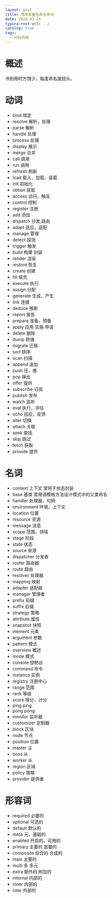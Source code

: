 ```yaml
---
layout: post
title: 常用变量名命名单词
date: 2020-03-24
typora-root-url: ../
catalog: true
tags:
  - 代码风格
---
```

# 概述
书到用时方恨少，每逢命名就挠头。

# 动词
- bind 绑定
- resolve 解析，处理
- parse 解析
- handle 处理
- process 处理
- display 展示
- merge 合并
- call 调用
- run 调用
- refresh 刷新
- load 载入，加载，装载
- init 初始化
- obtain 获取
- access 访问，触及
- control 控制
- register 注册
- add 添加
- dispatch 分发,路由
- adapt 适应，适配
- manage 管理
- detect 探测
- trigger 触发
- build 构建 封装
- render 渲染
- restore 恢复
- create 创建
- fill 填充
- execute 执行
- assign 分配
- generate 生成，产生
- link 连接
- deduce 推断
- report 报告
- prepare 准备，预备
- apply 应用 实施 申请
- delete 删除
- dump 转储
- migrate 迁移
- sort 排序
- scan 扫描
- append 追加
- push 压，推
- pop 弹出
- offer 提供
- subscribe 订阅
- publish 发布
- watch 监听
- eval 执行，评估
- echo 回应，反馈
- alter 切换
- attach 关联
- seek 查找
- skip 跳过
- fetch 获取
- provide 提供

# 名词
- context 上下文 常用于状态封装
- base 基类 常用语模板方法设计模式中的父类命名
- handler 处理器，句柄
- environment 环境，上下文
- location 位置
- resource 资源
- message 消息
- scope 范围，领域
- stage 阶段
- state 状态
- source 来源
- dispatcher 分发者
- router 路由器
- route 路由
- resolver 处理器
- mapping 映射
- adapter 适配器
- manager 管理者
- prefix 前缀
- suffix 后缀
- strategy 策略
- attribute 属性
- snapshot 快照
- element 元素
- argument 参数
- pattern 模式
- overview 概述
- mode 模式
- console 控制台
- command 命令
- instance 实例
- registry 注册中心
- range 范围
- rank 等级
- score 得分，计分
- ping ping
- pong pong
- monitor 监听器
- customizer 定制器
- block 区块
- node 节点
- position 位置
- master 主
- boss 从
- worker 从
- region 区域
- policy 策略
- provider 提供者

# 形容词
- required 必要的
- optional 可选的
- default 默认的
- meta 元，基础的
- enabled 开启的，可用的
- primary 主要的 首要的
- composite 综合的 合成的
- main 主要的
- multi 多 多元
- extra 额外的 附加的
- internal 内部的
- inner 内部的
- inter 外部的